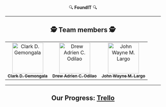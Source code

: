 <!-- Center align content -->
<div align="center">

🔍 **FoundIT** 🔍

---

## :detective: **Team members** :detective:

<table>
  <tr>
    <td align="center"><a href="https://github.com/beplopcitu"><img src="https://avatars.githubusercontent.com/u/123456789?v=4" width="100px;" alt="Clark D. Gemongala"/><br /><sub><b>Clark D. Gemongala</b></sub></a></td>
    <td align="center"><a href="https://github.com/DrewingBook"><img src="https://avatars.githubusercontent.com/u/987654321?v=4" width="100px;" alt="Drew Adrien C. Odilao"/><br /><sub><b>Drew Adrien C. Odilao</b></sub></a></td>
    <td align="center"><a href="https://github.com/xxmu53xx"><img src="https://avatars.githubusercontent.com/u/135792468?v=4" width="100px;" alt="John Wayne M. Largo"/><br /><sub><b>John Wayne M. Largo</b></sub></a></td>
  </tr>
</table>

---

## Our Progress: [Trello](https://trello.com/b/5qpYsdJQ/foundit)

</div>
